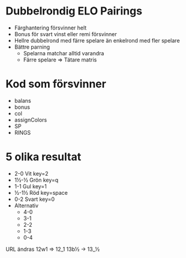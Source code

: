 # Dubbelrondig ELO Pairings

* Färghantering försvinner helt
* Bonus för svart vinst eller remi försvinner
* Hellre dubbelrond med färre spelare än enkelrond med fler spelare
* Bättre parning
    * Spelarna matchar alltid varandra
    * Färre spelare => Tätare matris

# Kod som försvinner
* balans
* bonus
* col
* assignColors
* SP
* RINGS

# 5 olika resultat
* 2-0    Vit   key=2
* 1½-½   Grön  key=q
* 1-1    Gul   key=1
* ½-1½   Röd   key=space
* 0-2    Svart key=0
* Alternativ
    * 4-0
    * 3-1
    * 2-2
    * 1-3
    * 0-4

URL ändras
12w1 => 12_1
13b½ -> 13_½